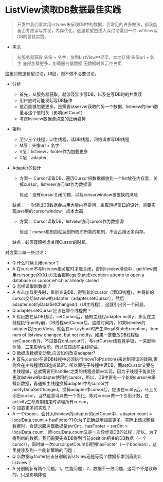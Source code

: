 # ListView读取DB数据最佳实践

> 开发中我们常常用listview来呈现DB中的数据，但常见的许多做法，都没能全面考虑读写并发，内存优化。这里希望由浅入深讨论得到一种ListView读DB的最佳实践。

* 需求

> 从服务器获取 头像 + 名字，放到ListView中显示，本地存储 头像url + 名字 底部加载更多，加载服务器数据 无数据时显示空白页

这里只做逻辑层讨论，UI层，则不做不必要讨论。

* 分析
  * 首先，从服务器获取，就涉及异步写DB，以及在写DB时的并发读
  * 用户随时可能发起写DB操作
  * 是否能够加载更多，是需要从server获取的另一个数据，listview的item数量与这个值相关（影响getCount）
  * 考虑listview数据源清空的正确姿势
* 架构
  * 至少三个线程，UI主线程，读DB线程，网络请求写DB线程
  * M层：头像url + 名字
  * V层：listview，footer作为加载更多
  * C层：adapter
* Adapter的设计

  * 方案一 Cursor读取DB，遍历Cursor把数据都放到一个list放在内存里，关掉cursor，listview访问list作为数据源

    优点：没有cursor关闭问题，以及cursorwindow被置换的风险

  缺点： 一次读出DB数据会占用大量内存空间，采取游标窗口的设计，需要实现java层的cursorwindow，成本太高

  * 方案二 Cursor读取DB，listview访问cursor作为数据源

    优点：cursor机制自动达到所取即所需的机制，不会占用太多内存。

  缺点：必须谨慎考虑关闭Cursor的时机。

对方案二做一些讨论：

* Q 什么时候关闭cursor？
* A 在cursor不与listview相关联时才能关闭，否则listview滑动中，getView调用cursor.getXXX\(\)方法会报IllegalStateException: attemp to open a database or cursor which is already closed
* Q 怎样读取新数据？
* A 点击加载更多时，重新查询DB，得到新的cursor（读DB线程），并将新的cursor交给listview的adapter（adapter.setCursor），然后adapter.notifyDataSetChanged\(\)（UI主线程），这就引出另一个问题。
* Q adapter.setCursor应该在哪个线程做？
* A 假设放在读DB线程，setCursor后，通知主线程adapter notify，那么在主线程执行notify前，DB线程setCursor后，这段时间内，如果listview的adapter执行getView，就会在onLayhout时产生IllegalStateException，item num of listview changed, but not notify。如果一定要放DB线程做setCursor也行，不过要在onLayout时，与setCursor线程竞争锁，一来影响体验，二来影响性能。所以应该放在主线程做。
* Q 数据库数据变动后,应该如何改变adapter?
* A 首先,cursor在读DB线程中必须执行moveToPosition\(\)来达到预读的效果,否则会在主线程读DB造成延迟。所以要在子线程中读DB，而setCursor又要在主线程做，这就需要用handler之类的线程通信来实现，因为子线程不能直接更改listview的adapter使用的cursor，所以，DB中要有一个新的cursor来承载新数据，再通知主线程换掉adapter中的cursor并notifyDataSetChanged。换掉adapter中cursor后，应该在notify后，马上关闭旧cursor。当然这里可以做一个优化，即对cursor做一个引用计数，在activity生命周期结束时清理所有cursor。
* Q 加载更多的实现？
* A 一个footer，会计入listview的adapter的getCount中，adapter.count = localData.count + hasFooter?1:0;为了正确显示加载更多，实际上请求网络数据时，会请求服务器数据量svrCnt，hasFooter = svrCnt &gt; localData.count；而localData.count又是一次异步查DB的过程，所以，为了得到新的数据，我们需要先查DB得到当前position相关的DB数据（一个cursor），同时做一次cursor.getCount\(\)得到hasFooter（一个boolean），这里就涉及到一个刷新策略的问题：
* Q 新数据与footer应该分别刷新listview还是等两个数据都拿到再刷新listview？
* A 分别刷新有两个问题，1，性能问题，2，数据不一致问题，这两个不是致命的，只是影响体验

